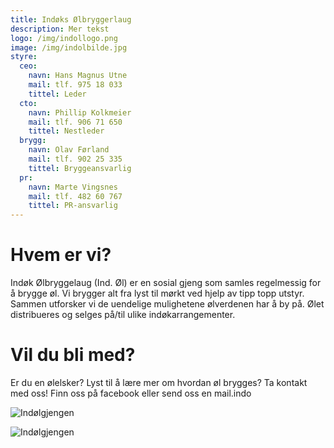 ```yaml
---
title: Indøks Ølbryggerlaug
description: Mer tekst
logo: /img/indollogo.png
image: /img/indolbilde.jpg
styre:
  ceo:
    navn: Hans Magnus Utne
    mail: tlf. 975 18 033
    tittel: Leder
  cto:
    navn: Phillip Kolkmeier
    mail: tlf. 906 71 650
    tittel: Nestleder
  brygg:
    navn: Olav Førland
    mail: tlf. 902 25 335
    tittel: Bryggeansvarlig
  pr:
    navn: Marte Vingsnes
    mail: tlf. 482 60 767
    tittel: PR-ansvarlig
---
```


# Hvem er vi?

Indøk Ølbryggelaug (Ind. Øl) er en sosial gjeng som samles regelmessig for å brygge øl. Vi brygger alt fra lyst til mørkt ved hjelp av tipp topp utstyr. Sammen utforsker vi de uendelige mulighetene ølverdenen har å by på. Ølet distribueres og selges på/til ulike indøkarrangementer.

# Vil du bli med?

Er du en ølelsker? Lyst til å lære mer om hvordan øl brygges? Ta kontakt med oss! Finn oss på facebook eller send oss en mail.indo

![Indølgjengen](/img/indolbilde.jpg)

![Indølgjengen](/img/indolbilde2.jpg)
